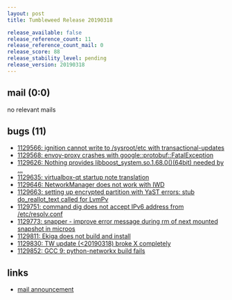 ```yaml
---
layout: post
title: Tumbleweed Release 20190318

release_available: false
release_reference_count: 11
release_reference_count_mail: 0
release_score: 88
release_stability_level: pending
release_version: 20190318
---
```


## mail (0:0)

no relevant mails

## bugs (11)

<!--more-->

- [1129566: ignition cannot write to /sysroot/etc with transactional-updates](https://bugzilla.opensuse.org/show_bug.cgi?id=1129566)
- [1129568: envoy-proxy crashes with google::protobuf::FatalException](https://bugzilla.opensuse.org/show_bug.cgi?id=1129568)
- [1129626: Nothing provides libboost_system.so.1.68.0()(64bit) needed by ...](https://bugzilla.opensuse.org/show_bug.cgi?id=1129626)
- [1129635: virtualbox-qt startup note translation](https://bugzilla.opensuse.org/show_bug.cgi?id=1129635)
- [1129646: NetworkManager does not work with IWD](https://bugzilla.opensuse.org/show_bug.cgi?id=1129646)
- [1129663: setting up encrypted partition with YaST errors: stub do_reallot_text called for LvmPv](https://bugzilla.opensuse.org/show_bug.cgi?id=1129663)
- [1129751: command dig does not accept IPv6 address from /etc/resolv.conf](https://bugzilla.opensuse.org/show_bug.cgi?id=1129751)
- [1129773: snapper - improve error message during rm of next mounted snapshot in microos](https://bugzilla.opensuse.org/show_bug.cgi?id=1129773)
- [1129811: Ekiga does not build and install](https://bugzilla.opensuse.org/show_bug.cgi?id=1129811)
- [1129830: TW update (<20190318) broke X completely](https://bugzilla.opensuse.org/show_bug.cgi?id=1129830)
- [1129852: GCC 9: python-networkx build fails](https://bugzilla.opensuse.org/show_bug.cgi?id=1129852)



## links

- [mail announcement](https://lists.opensuse.org/opensuse-factory/2019-03/msg00277.html)
